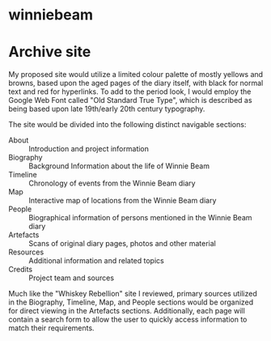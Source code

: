 # winniebeam
<h1>Archive site</h1>

<p>My proposed site would utilize a limited colour palette of mostly yellows and browns, based upon the aged pages of the diary itself, with black for normal text and red for hyperlinks.  To add to the period look, I would employ the Google Web Font called
"Old Standard True Type", which is described as being based upon late 19th/early 20th century typography.</p>

<p>The site would be divided into the following distinct navigable sections:</p>
<dl>
  <dt>About</dt><dd>Introduction and project information</dd>
  <dt>Biography</dt><dd>Background Information about the life of Winnie Beam</dd>
  <dt>Timeline</dt><dd>Chronology of events from the Winnie Beam diary</dd>
  <dt>Map</dt><dd>Interactive map of locations from the Winnie Beam diary</dd>
  <dt>People</dt><dd>Biographical information of persons mentioned in the Winnie Beam diary</dd>
  <dt>Artefacts</dt><dd>Scans of original diary pages, photos and other material</dd>
  <dt>Resources</dt><dd>Additional information and related topics</dd>
  <dt>Credits</dt><dd>Project team and sources</dd>
</dl>

<p>Much like the "Whiskey Rebellion" site I reviewed, primary sources utilized in the Biography, Timeline, Map, and People sections would be organized for direct viewing in the Artefacts sections. Additionally, each page will contain a search form to allow the user to quickly access information to match their requirements.</p>
